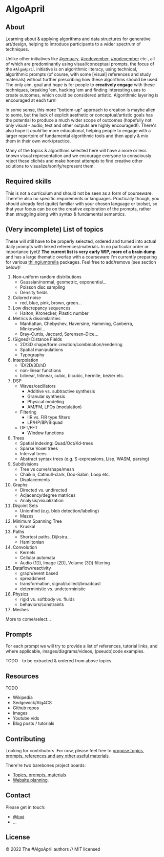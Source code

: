 # AlgoApril

## About

Learning about & applying algorithms and data structures for generative
art/design, helping to introduce participants to a wider spectrum of techniques.

Unlike other initiatives like
[#genuary](https://twitter.com/hashtag/genuary?src=hashtag_click&f=live),
[#codevember](https://twitter.com/hashtag/codevember?src=hashtag_click&f=live),
[#nodevember](https://twitter.com/hashtag/nodevember?src=hashtag_click&f=live)
etc., all of which are predominantly using visual/conceptual prompts, the focus
of the `#AlgoApril` initiative is on algorithmic literacy, using technical,
algorithmic prompts (of course, with some [visual] references and study
materials) without further prescribing how these algorithms should be used. The
only aim, goal and hope is for people to **creatively engage** with these
techniques, breaking 'em, hacking 'em and finding interesting uses to create
outcomes, which could be considered artistic. Algorithmic layering is encouraged
at each turn!

In some sense, this more "bottom-up" approach to creation is maybe alien to
some, but the lack of explicit aesthetic or conceptual/artistic goals
has the potential to produce a much wider scope of outcomes (hopefully not only
visual - audio, text and other outputs are highly encouraged!). There's also
hope it _could_ be more educational, helping people to engage with a larger
repertoire of fundamental algorithmic tools and then apply & mix them in their
own work/practice.

Many of the topics & algorithms selected here will have a more or less known
visual representation and we encourage everyone to consciously reject these
clichés and make honest attempts to find creative other solutions to
visualize/sonify/represent them.

## Required skills

This is not a curriculum and should not be seen as a form of courseware. There're also no specific requirements or languages. Practically though, you should already feel (quite) familiar with your chosen language or toolset, so that your focus can be on the creative exploration of the prompts, rather than struggling along with syntax & fundamental semantics.

## (Very incomplete) List of topics

These will still have to be properly selected, ordered and turned into actual
daily prompts with linked references/materials. In no particular order or
importance (yet)! **The current list is very early WIP, more of a brain dump**
and has a large thematic overlap with a courseware I'm currently preparing for
various [thi.ng/umbrella](https://thi.ng/umbrella) packages. Feel free to
add/remove (see section below)!

1) Non-uniform random distributions
    - Gaussian/normal, geometric, exponential...
    - Poisson disc sampling
    - Density fields
1) Colored noise
    - red, blue, pink, brown, green...
1) Low discrepancy sequences
    - Halton, Kronecker, Plastic number
1) Metrics & dissimilarities
    - Manhattan, Chebyshev, Haversine, Hamming, Canberra, Minkowski...
    - Bray-Curtis, Jaccard, Sørensen–Dice...
1) (Signed) Distance Fields
    - 2D/3D shape/form creation/combination/rendering
    - Spatial manipulations
    - Typography
1) Interpolation
    - 1D/2D/3D/nD
    - non-linear functions
    - bilinear, trilinear, cubic, bicubic, hermite, bezier etc.
1) DSP
    - Waves/oscillators
        - Additive vs. subtractive synthesis
        - Granular synthesis
        - Physical modeling
        - AM/FM, LFOs (modulation)
    - Filtering
        - IIR vs. FIR type filters
        - LP/HP/BP/Biquad
    - DFT/FFT
        - Window functions
1) Trees
    - Spatial indexing: Quad/Oct/Kd-trees
    - Sparse Voxel trees
    - Interval trees
    - Abstract syntax trees (e.g. S-expressions, Lisp, WASM, parsing)
1) Subdivisions
    - Tree vs curve/shape/mesh
    - Chaikin, Catmull-clark, Doo-Sabin, Loop etc.
    - Displacements
1) Graphs
    - Directed vs. undirected
    - Adjacency/degree matrices
    - Analysis/visualization
1) Disjoint Sets
    - Unionfind (e.g. blob detection/labeling)
    - Mazes
1) Minimum Spanning Tree
    - Kruskal
1) Paths
    - Shortest paths, Dijkstra...
    - Hamiltonian
1) Convolution
    - Kernels
    - Cellular automata
    - Audio (1D), Image (2D), Volume (3D) filtering
1) Dataflow/reactivity
    - graph/event based
    - spreadsheet
    - transformation, signal/collect/broadcast
    - deterministic vs. undeterministic
1) Physics
    - rigid vs. softbody vs. fluids
    - behaviors/constraints
1) Meshes

More to come/select...

## Prompts

For each prompt we will try to provide a list of references, tutorial links, and
where applicable, images/diagrams/videos, (pseudo)code examples.

TODO - to be extracted & ordered from above topics

## Resources

TODO

- Wikipedia
- Sedgewick/Alg4CS
- Github repos
- Images
- Youtube vids
- Blog posts / tutorials

## Contributing

Looking for contributors. For now, please feel free to [propose topics, prompts,
references and any other useful materials](https://github.com/algoapril/algoapril-2022/issues).

There're two barebones project boards:

- [Topics, prompts, materials](https://github.com/orgs/algoapril/projects/1)
- [Website planning](https://github.com/orgs/algoapril/projects/2).

## Contact

Please get in touch:

- [@toxi](https://twitter.com/toxi)
- ...

## License

© 2022 The #AlgoApril authors // MIT licensed